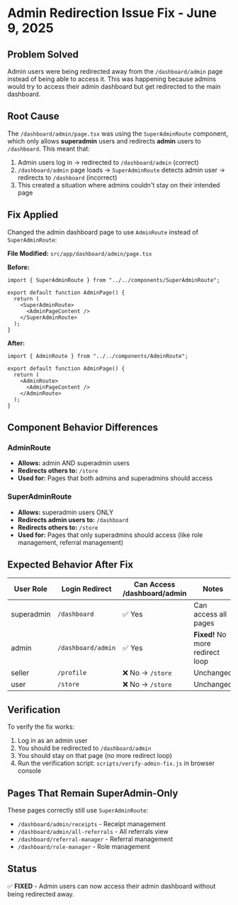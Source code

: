 # Admin Redirection Issue Fix - June 9, 2025

## Problem Solved

Admin users were being redirected away from the `/dashboard/admin` page instead of being able to access it. This was happening because admins would try to access their admin dashboard but get redirected to the main dashboard.

## Root Cause

The `/dashboard/admin/page.tsx` was using the `SuperAdminRoute` component, which only allows **superadmin** users and redirects **admin** users to `/dashboard`. This meant that:

1. Admin users log in → redirected to `/dashboard/admin` (correct)
2. `/dashboard/admin` page loads → `SuperAdminRoute` detects admin user → redirects to `/dashboard` (incorrect)
3. This created a situation where admins couldn't stay on their intended page

## Fix Applied

Changed the admin dashboard page to use `AdminRoute` instead of `SuperAdminRoute`:

**File Modified:** `src/app/dashboard/admin/page.tsx`

**Before:**

```tsx
import { SuperAdminRoute } from "../../components/SuperAdminRoute";

export default function AdminPage() {
  return (
    <SuperAdminRoute>
      <AdminPageContent />
    </SuperAdminRoute>
  );
}
```

**After:**

```tsx
import { AdminRoute } from "../../components/AdminRoute";

export default function AdminPage() {
  return (
    <AdminRoute>
      <AdminPageContent />
    </AdminRoute>
  );
}
```

## Component Behavior Differences

### AdminRoute

- **Allows:** admin AND superadmin users
- **Redirects others to:** `/store`
- **Used for:** Pages that both admins and superadmins should access

### SuperAdminRoute

- **Allows:** superadmin users ONLY
- **Redirects admin users to:** `/dashboard`
- **Redirects others to:** `/store`
- **Used for:** Pages that only superadmins should access (like role management, referral management)

## Expected Behavior After Fix

| User Role  | Login Redirect     | Can Access /dashboard/admin | Notes                            |
| ---------- | ------------------ | --------------------------- | -------------------------------- |
| superadmin | `/dashboard`       | ✅ Yes                      | Can access all pages             |
| admin      | `/dashboard/admin` | ✅ Yes                      | **Fixed!** No more redirect loop |
| seller     | `/profile`         | ❌ No → `/store`            | Unchanged                        |
| user       | `/store`           | ❌ No → `/store`            | Unchanged                        |

## Verification

To verify the fix works:

1. Log in as an admin user
2. You should be redirected to `/dashboard/admin`
3. You should stay on that page (no more redirect loop)
4. Run the verification script: `scripts/verify-admin-fix.js` in browser console

## Pages That Remain SuperAdmin-Only

These pages correctly still use `SuperAdminRoute`:

- `/dashboard/admin/receipts` - Receipt management
- `/dashboard/admin/all-referrals` - All referrals view
- `/dashboard/referral-manager` - Referral management
- `/dashboard/role-manager` - Role management

## Status

✅ **FIXED** - Admin users can now access their admin dashboard without being redirected away.
